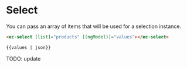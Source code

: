 # Select

You can pass an array of items that will be used for a selection instance.

```html
<ec-select [list]="products" [(ngModel)]="values"></ec-select>

{{values | json}}
```

TODO: update